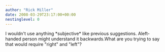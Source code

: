 ```yaml
---
author: "Rick Miller"
date: 2008-03-29T23:17:00+00:00
nestinglevel: 0
---
```

I wouldn't use anything \*subjective\* like previous suggestions. Aleft-handed person might understand it backwards.What are you trying to say that would require "right" and "left"?
